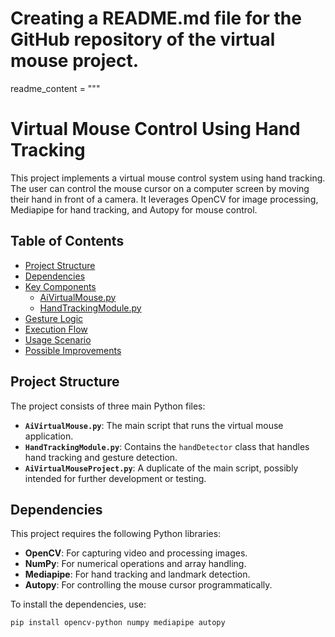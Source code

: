 # Creating a README.md file for the GitHub repository of the virtual mouse project.

readme_content = """
# Virtual Mouse Control Using Hand Tracking

This project implements a virtual mouse control system using hand tracking. The user can control the mouse cursor on a computer screen by moving their hand in front of a camera. It leverages OpenCV for image processing, Mediapipe for hand tracking, and Autopy for mouse control.

## Table of Contents
- [Project Structure](#project-structure)
- [Dependencies](#dependencies)
- [Key Components](#key-components)
  - [AiVirtualMouse.py](#aivirtualmousepy)
  - [HandTrackingModule.py](#handtrackingmodulepy)
- [Gesture Logic](#gesture-logic)
- [Execution Flow](#execution-flow)
- [Usage Scenario](#usage-scenario)
- [Possible Improvements](#possible-improvements)

## Project Structure

The project consists of three main Python files:
- **`AiVirtualMouse.py`**: The main script that runs the virtual mouse application.
- **`HandTrackingModule.py`**: Contains the `handDetector` class that handles hand tracking and gesture detection.
- **`AiVirtualMouseProject.py`**: A duplicate of the main script, possibly intended for further development or testing.

## Dependencies

This project requires the following Python libraries:
- **OpenCV**: For capturing video and processing images.
- **NumPy**: For numerical operations and array handling.
- **Mediapipe**: For hand tracking and landmark detection.
- **Autopy**: For controlling the mouse cursor programmatically.

To install the dependencies, use:
```bash
pip install opencv-python numpy mediapipe autopy

